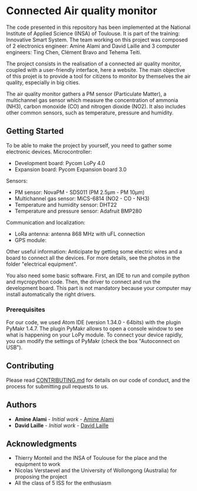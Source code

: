 # Connected Air quality monitor

The code presented in this repository has been implemented at the National Institute of Applied Science (INSA) of Toulouse.
It is part of the training: Innovative Smart System.
The team working on this project was composed of 2 electronics engineer: Amine Alami and David Laille
and 3 computer engineers: Ting Chen, Clément Bravo and Tehema Teiti.

The project consists in the realisation of a connected air quality monitor, coupled with a user-friendly interface, here a website. The main objective of this projet is to provide a tool for citizens to monitor by themselves the air quality, especially in big cities.

The air quality monitor gathers a PM sensor (Particulate Matter), a multichannel gas sensor which measure the concentration of ammonia (NH3), carbon monoxide (CO) and nitrogen dioxide (NO2). It also includes other common sensors, such as temperature, pressure and humidity.

## Getting Started

To be able to make the project by yourself, you need to gather some electronic devices. 
Microcontroller:
* Development board: Pycom LoPy 4.0
* Expansion board: Pycom Expansion board 3.0

Sensors:
* PM sensor: NovaPM - SDS011 (PM 2.5µm - PM 10µm)
* Multichannel gas sensor: MiCS-6814 (NO2 - CO - NH3)
* Temperature and humidity sensor: DHT22
* Temperature and pressure sensor: Adafruit BMP280

Communication and localization:
* LoRa antenna: antenna 868 MHz with uFL connection
* GPS module: 

Other useful information:
Anticipate by getting some electric wires and a board to connect all the devices. For more details, see the photos in the folder "electrical equipment".


You also need some basic software. First, an IDE to run and compile python and mycropython code. Then, the driver to connect and run the development board. This part is not mandatory because your computer may install automatically the right drivers.

### Prerequisites

For our code, we used Atom IDE (version 1.34.0 - 64bits) with the plugin PyMakr 1.4.7. The plugin PyMakr allows to open a console window to see what is happening on your LoPy module. To connect your device rapidly, you can modify the settings of PyMakr (check the box "Autoconnect on USB").


## Contributing

Please read [CONTRIBUTING.md](https://gist.github.com/PurpleBooth/b24679402957c63ec426) for details on our code of conduct, and the process for submitting pull requests to us.

## Authors

* **Amine Alami** - *Initial work* - [Amine Alami](https://github.com/DavidLaille)
* **David Laille** - *Initial work* - [David Laille](https://github.com/DavidLaille)


## Acknowledgments

* Thierry Monteil and the INSA of Toulouse for the place and the equipment to work
* Nicolas Verstaevel and the University of Wollongong (Australia) for proposing the project
* All the class of 5 ISS for the enthusiasm
